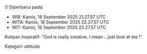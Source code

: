 ⏰ Diperbarui pada:
- WIB: Kamis, 18 September 2025 21.27.57 UTC
- WITA: Kamis, 18 September 2025 22.27.57 UTC
- WIT: Kamis, 18 September 2025 23.27.57 UTC

Kutipan Inspiratif:
"God is really creative, I mean ...just look at me !"


Kategori: attitude

